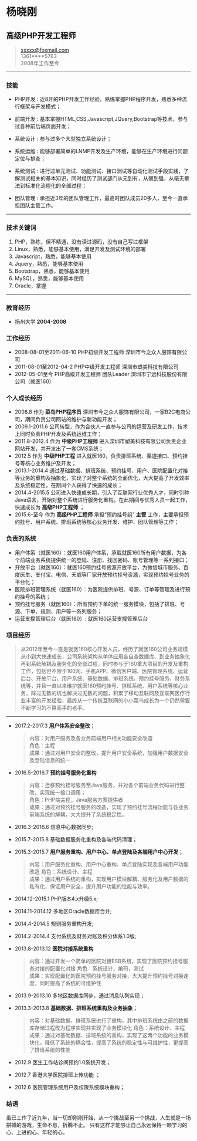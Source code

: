 # 杨晓刚
## 高级PHP开发工程师

> [xxxxx@foxmail.com](xxxx@foxmail.com)   
> 1361****5763   
> 2008年工作至今

------

### 技能

* PHP开发
  : 近8开的PHP开发工作经验，熟练掌握PHP程序开发，熟悉多种流行框架与开发模式；

* 前端开发
  : 基本掌握HTML,CSS,Javascript,JQuery,Bootstrap等技术，参与过各种前后端页面开发；

* 系统设计
  : 参与过多个大型独立系统设计；
  
* 系统运维
  : 能够部署简单的LNMP开发及生产环境，能够在生产环境进行问题定位与排查；
   
* 系统测试
  : 进行过单元测试、功能测试、接口测试等自动化测试手段实践，了解测试相关的基本知识，同时经历了测试部门从无到有，从弱到强，从毫无章法到标准化流程化的全部过程；
  
* 团队管理
  : 承担近3年的团队管理工作，最高时团队成员20多人，至今一直承担团队主管工作。
 
  
-------

### 技术关键词

1. PHP，熟练，但不精通，没有读过源码，没有自己写过框架
1. Linux，熟悉，能够基本使用，满足开发及测试环境的部署
1. Javascript，熟悉，能够基本使用
1. Jquery，熟悉，能够基本使用
2. Bootstrap，熟悉，能够基本使用
3. MySQL，熟悉，能够基本使用
4. Oracle，掌握

------
### 教育经历

* 扬州大学 __2004-2008__

### 工作经历

* 2008-08-01至2011-06-10 PHP初级开发工程师  深圳市今之众人服饰有限公司 
* 2011-08-01至2012-04-2  PHP中级开发工程师  深圳市塑美科技有限公司 
* 2012-05-01至今 PHP高级开发工程师 团队Leader  深圳市宁远科技股份有限公司（就医160）
  
### 个人成长经历
* 2008.8 作为 __菜鸟PHP程序员__ 深圳市今之众人服饰有限公司，一家B2C电商公司，期间负责公司网站的维护与新功能开发；
* 2009.1-2011.6 公司转型，作为合伙人一直参与公司的运营及研发工作，技术上同时负责PHP开发及系统运维工作；
* 2011.8-2012.4 作为 __中级PHP工程师__ 进入深圳市塑美科技有限公司负责企业网站开发，并开发出了一套CMS系统；
* 2012.5 作为 __中级PHP工程__ 进入就医160，负责排班系统、渠道接口、预约挂号等核心业务维护及开发；
* 2013.1-2014.4 通过基础数据、排班系统、预约挂号、用户、医院配置化对接等业务的重构及抽象化，实现了对整个系统的全面优化，大大提高了开发效率及系统稳定性，在期间个人获得了快速的成长；
* 2014.4-2015.5 公司进入快速成长期，引入了互联网行业优秀人才，同时引种Java语言，开始对整个系统进行服务化重构。在此期间与优秀人员一起工作，快速成长为 __高级PHP工程师__ ；
* 2015.6-至今 作为 __高级PHP工程师__ 承担“预约挂号组” __主管__ 工作，主要承担预约挂号、用户系统、排班系统等核心业务开发、维护、团队管理等工作；


### 负责的系统

* 用户体系（就医160）：就医160用户体系，承载就医160所有用户数据，为各个前端业务系统提供统一的登陆、注册、找回密码、账号管理等一系列接口；
* 开放平台（就医160）：就医160预约挂号资源开放平台，为微信城市服务、百度医生、支付宝、电信、天威等厂家开放预约挂号资源，实现预约挂号业务的平台化；
* 医院排班管理系统（就医160）：为医院提供排班、号源、订单等管理及进行预约挂号的系统；
* 预约挂号服务（就医160）：所有预约下单的统一服务模块，包括了排班、号源、下单、规则、用户等一系列服务；
* 运营支撑管理后台（就医160）: 就医160运营支撑管理后台


### 项目经历

> 从2012年至今一直是就医160核心开发人员，经历了就医160公司业务规模从小到大快速成长，公司系统架构从单体应用各自查数据库、到业务抽象化再到系统解耦及服务化的全部过程，同时参与于160重大项目的开发及重构工作，包括但不限于160网、手机APP、微信客户端、医院管理系统、运营后台、开放平台、用户系统、基础数据、排班系统、预约挂号服务、财务系统等，并且一直以来维护就医160预约挂号、排班系统、用户系统等核心业务，踩过无数的坑也解决过无数的问题，积累了移动互联网及互联网医疗行业丰富的开发经验，最终从一个传统互联网的小小菜鸟成长为一个仍然需要不断学习的不算高手的老手。

------

* 2017.2-2017.3 **用户体系安全整改**；

  > 内容：对用户服务及各业务前端用户相关功能安全改造  
  > 角色：主程      
  > 成果：通过对用户安全的整改，提升用户安全系统，加强用户数据安全及登陆信息的统一
  
* 2016.5-2016.7 **预约挂号服务化重构**
  > 内容：迁移预约挂号服务至Java服务，并对各个前端业务代码进行整改，实现统一接口调用；  
  > 角色：PHP端主程，Java服务方案提供者      
  > 成果：通过对预约挂号服务的改造，实现了预约挂号流程功能与各业务前端系统的解耦，大大提升了系统稳定性。
  
* 2016.3-2016.6 信息中心数据同步;
* 2015.7-2015.8 基础数据服务化重构及各端代码清理；
* 2015.3-2015.7 **用户服务重构、用户中心、单点登陆及各端用户中心开发**；

  > 内容：用户服务化重构、用户中心重构、单点登陆实现及各端用户功能改造
  > 角色：系统设计、主程      
  > 成果：通过用户系统的重构，实现用户模块解耦、服务化及用户数据的私有化，保证用户安全，提升用户功能的性能与效率。
    
* 2014.12-2015.1 PHP版本4.x升级5.x;
* 2014.11-2014.12 多地区Oracle数据库合并;
* 2014.4-2014.5 规则服务重构开发;
* 2014.2-2014.4 支付系统及财务对账及积分体系1.0版;
* 2013.8-2013.12 **医院对接系统重构**

  > 内容：通过开发一个简单的医院对接ESB系统，实现了医院预约挂号服务对接的配置化对接
  > 角色：系统设计，编码，测试     
  > 成果：实现配置化的医院预约挂号服务对接，大大提升预约挂号对接速度，同时提高了系统的可维护性
  
* 2013.9-2013.10 多地区数据库同步，通过消息队列实现；
* 2013.3-2013.8 **基础数据、排班系统重构及业务抽象**；

  > 内容：对基础数据、排班系统进行了重构，其中排班系统由之前的数据库存储过程改为程序实现并实现了业务模块化 
  > 角色：系统设计、主程     
  > 成果：通过对基础数据、排班系统的重构，实现了这两个功能的业务模块化，降低了系统的耦合性，提高了系统的稳定性与可维护性，更提高了排班系统的性能
    
* 2012.9 医生工作站诊间预约1.0系统开发；
* 2012.7 香港大学医院排班上传功能	；
* 2012.6 医院管理系统用户及权限系统模块重构；




### 结语
虽已工作了近九年，当一切却刚刚开始，从一个挑战至另一个挑战，人生就是一场拼搏的游戏，生命不息，折腾不止。 只有这样才能够让自己永远保持一颗学习的心、上进的心、年轻的心。

